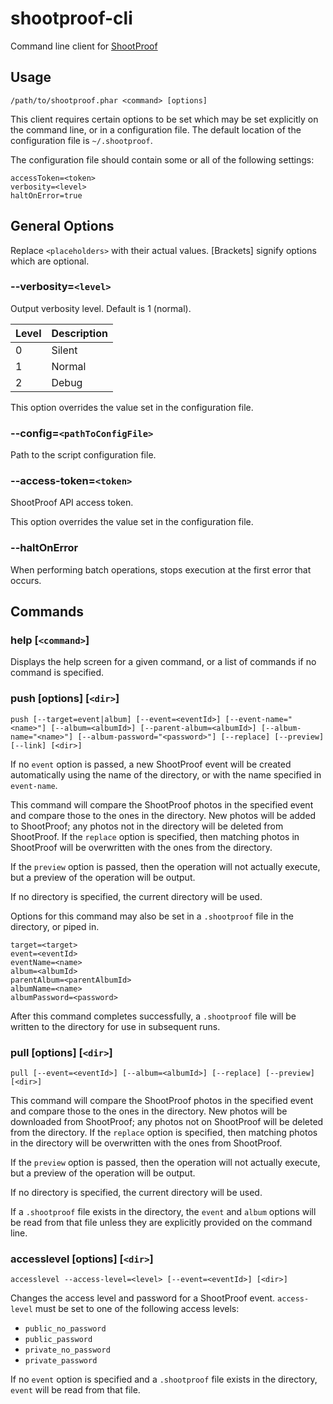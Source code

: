# shootproof-cli

Command line client for [ShootProof](http://shootproof.com)

## Usage

```/path/to/shootproof.phar <command> [options]```

This client requires certain options to be set which may be set explicitly on the command line, or in a configuration file. The default location of the configuration file is `~/.shootproof`.

The configuration file should contain some or all of the following settings:

```
accessToken=<token>
verbosity=<level>
haltOnError=true
```

## General Options

Replace `<placeholders>` with their actual values. [Brackets] signify options which are optional.

### --verbosity=`<level>`

Output verbosity level. Default is 1 (normal).

Level | Description
------|------------
    0 | Silent
    1 | Normal
    2 | Debug

This option overrides the value set in the configuration file.

### --config=`<pathToConfigFile>`

Path to the script configuration file.

### --access-token=`<token>`

ShootProof API access token.

This option overrides the value set in the configuration file.

### --haltOnError

When performing batch operations, stops execution at the first error that occurs.

## Commands

### help [`<command>`]

Displays the help screen for a given command, or a list of commands if no command is specified.

### push [options] [`<dir>`]

```push [--target=event|album] [--event=<eventId>] [--event-name="<name>"] [--album=<albumId>] [--parent-album=<albumId>] [--album-name="<name>"] [--album-password="<password>"] [--replace] [--preview] [--link] [<dir>]```

If no `event` option is passed, a new ShootProof event will be created automatically using the name of the directory, or with the name specified in `event-name`.

This command will compare the ShootProof photos in the specified event and compare those to the ones in the directory. New photos will be added to ShootProof; any photos not in the directory will be deleted from ShootProof. If the `replace` option is specified, then matching photos in ShootProof will be overwritten with the ones from the directory.

If the `preview` option is passed, then the operation will not actually execute, but a preview of the operation will be output.

If no directory is specified, the current directory will be used.

Options for this command may also be set in a `.shootproof` file in the directory, or piped in.

```
target=<target>
event=<eventId>
eventName=<name>
album=<albumId>
parentAlbum=<parentAlbumId>
albumName=<name>
albumPassword=<password>
```

After this command completes successfully, a `.shootproof` file will be written to the directory for use in subsequent runs.

### pull [options] [`<dir>`]

```pull [--event=<eventId>] [--album=<albumId>] [--replace] [--preview] [<dir>]```

This command will compare the ShootProof photos in the specified event and compare those to the ones in the directory. New photos will be downloaded from ShootProof; any photos not on ShootProof will be deleted from the directory. If the `replace` option is specified, then matching photos in the directory will be overwritten with the ones from ShootProof.

If the `preview` option is passed, then the operation will not actually execute, but a preview of the operation will be output.

If no directory is specified, the current directory will be used.

If a `.shootproof` file exists in the directory, the `event` and `album` options will be read from that file unless they are explicitly provided on the command line.

### accesslevel [options] [`<dir>`]

```accesslevel --access-level=<level> [--event=<eventId>] [<dir>]```

Changes the access level and password for a ShootProof event. `access-level` must be set to one of the following access levels:

* `public_no_password`
* `public_password`
* `private_no_password`
* `private_password`

If no `event` option is specified and a `.shootproof` file exists in the directory, `event` will be read from that file.
